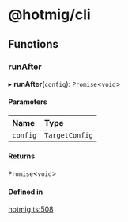 # @hotmig/cli

## Functions

### runAfter

▸ **runAfter**(`config`): `Promise`<`void`\>

#### Parameters

| Name | Type |
| :------ | :------ |
| `config` | `TargetConfig` |

#### Returns

`Promise`<`void`\>

#### Defined in

[hotmig.ts:508](https://github.com/Knaackee/hotmig/blob/071ee3a/packages/cli/src/hotmig.ts#L508)

